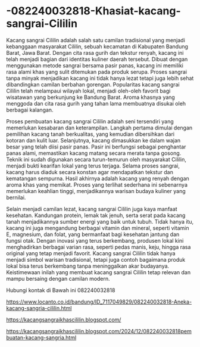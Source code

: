 # -082240032818-Khasiat-kacang-sangrai-Cililin
Kacang sangrai Cililin adalah salah satu camilan tradisional yang menjadi kebanggaan masyarakat Cililin, sebuah kecamatan di Kabupaten Bandung Barat, Jawa Barat. Dengan cita rasa gurih dan tekstur renyah, kacang ini telah menjadi bagian dari identitas kuliner daerah tersebut. Dibuat dengan menggunakan metode sangrai bersama pasir panas, kacang ini memiliki rasa alami khas yang sulit ditemukan pada produk serupa. Proses sangrai tanpa minyak menjadikan kacang ini tidak hanya lezat tetapi juga lebih sehat dibandingkan camilan berbahan gorengan. Popularitas kacang sangrai Cililin telah melampaui wilayah lokal, menjadi oleh-oleh favorit bagi wisatawan yang berkunjung ke Bandung Barat. Aroma khasnya yang menggoda dan cita rasa gurih yang tahan lama membuatnya disukai oleh berbagai kalangan.

Proses pembuatan kacang sangrai Cililin adalah seni tersendiri yang memerlukan kesabaran dan keterampilan. Langkah pertama dimulai dengan pemilihan kacang tanah berkualitas, yang kemudian dibersihkan dari kotoran dan kulit luar. Selanjutnya, kacang dimasukkan ke dalam wajan besar yang telah diisi pasir panas. Pasir ini berfungsi sebagai penghantar panas alami, memastikan kacang matang secara merata tanpa gosong. Teknik ini sudah digunakan secara turun-temurun oleh masyarakat Cililin, menjadi bukti kearifan lokal yang terus terjaga. Selama proses sangrai, kacang harus diaduk secara konstan agar mendapatkan tekstur dan kematangan sempurna. Hasil akhirnya adalah kacang yang renyah dengan aroma khas yang memikat. Proses yang terlihat sederhana ini sebenarnya memerlukan keahlian tinggi, menjadikannya warisan budaya kuliner yang bernilai.

Selain menjadi camilan lezat, kacang sangrai Cililin juga kaya manfaat kesehatan. Kandungan protein, lemak tak jenuh, serta serat pada kacang tanah menjadikannya sumber energi yang baik untuk tubuh. Tidak hanya itu, kacang ini juga mengandung berbagai vitamin dan mineral, seperti vitamin E, magnesium, dan folat, yang bermanfaat bagi kesehatan jantung dan fungsi otak. Dengan inovasi yang terus berkembang, produsen lokal kini menghadirkan berbagai varian rasa, seperti pedas manis, keju, hingga rasa original yang tetap menjadi favorit. Kacang sangrai Cililin tidak hanya menjadi simbol warisan tradisional, tetapi juga contoh bagaimana produk lokal bisa terus berkembang tanpa meninggalkan akar budayanya. Keistimewaan inilah yang membuat kacang sangrai Cililin tetap relevan dan mampu bersaing dengan camilan modern.

Hubungi kontak di Bawah ini
082240032818

 https://www.locanto.co.id/bandung/ID_7117049829/082240032818-Aneka-kacang-sangria-cililin.html

https://kacangsangraikhascililin.blogspot.com/

https://kacangsangraikhascililin.blogspot.com/2024/12/082240032818pembuatan-kacang-sangria.html
